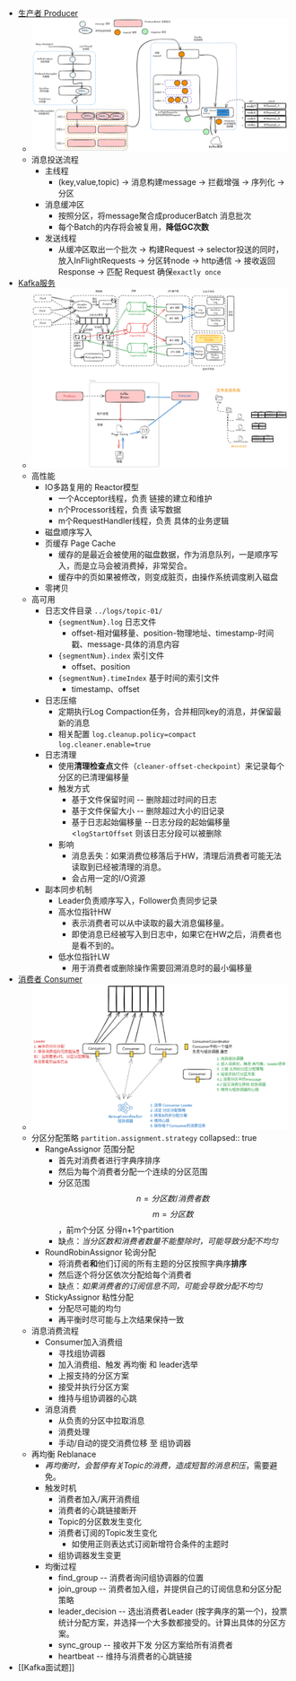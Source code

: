 - [生产者 Producer](https://excalidraw.com/#json=qKm_c7SjBe1IUen_HxVsg,CMYjMm-Jb2hYFVe2xOTqsw)
	- ![image.png](../assets/image_1723625663546_0.png)
	- 消息投送流程
		- 主线程
			- (key,value,topic) -> 消息构建message -> 拦截增强 -> 序列化 -> 分区
		- 消息缓冲区
			- 按照分区，将message聚合成producerBatch 消息批次
			- 每个Batch的内存将会被复用，**降低GC次数**
		- 发送线程
			- 从缓冲区取出一个批次 -> 构建Request -> selector投送的同时，放入InFlightRequests -> 分区转node -> http通信 -> 接收返回Response -> 匹配 Request 确保`exactly once`
- [Kafka服务](https://excalidraw.com/#json=W5R3qeFekvB5Tw7RQ-aVB,I4QOulGO04B11ngy9U3hTg)
	- ![image.png](../assets/image_1724316938399_0.png)
	- 高性能
		- IO多路复用的 Reactor模型
			- 一个Acceptor线程，负责 链接的建立和维护
			- n个Processor线程，负责 读写数据
			- m个RequestHandler线程，负责 具体的业务逻辑
		- 磁盘顺序写入
		- 页缓存 Page Cache
			- 缓存的是最近会被使用的磁盘数据，作为消息队列，一是顺序写入，而是立马会被消费掉，非常契合。
			- 缓存中的页如果被修改，则变成脏页，由操作系统调度刷入磁盘
		- 零拷贝
	- 高可用
		- 日志文件目录 `../logs/topic-01/`
			- `{segmentNum}.log` 日志文件
				- offset-相对偏移量、position-物理地址、timestamp-时间戳、message-具体的消息内容
			- `{segmentNum}.index` 索引文件
				- offset、position
			- `{segmentNum}.timeIndex` 基于时间的索引文件
				- timestamp、offset
		- 日志压缩
			- 定期执行Log Compaction任务，合并相同key的消息，并保留最新的消息
			- 相关配置 `log.cleanup.policy=compact` `log.cleaner.enable=true`
		- 日志清理
			- 使用**清理检查点**文件（`cleaner-offset-checkpoint`）来记录每个分区的已清理偏移量
			- 触发方式
				- 基于文件保留时间 -- 删除超过时间的日志
				- 基于文件保留大小 -- 删除超过大小的旧记录
				- 基于日志起始偏移量 --日志分段的起始偏移量 <`logStartOffset` 则该日志分段可以被删除
			- 影响
				- 消息丢失：如果消费位移落后于HW，清理后消费者可能无法读取到已经被清理的消息。
				- 会占用一定的I/O资源
		- 副本同步机制
			- Leader负责顺序写入，Follower负责同步记录
			- 高水位指针HW
				- 表示消费者可以从中读取的最大消息偏移量。
				- 即使消息已经被写入到日志中，如果它在HW之后，消费者也是看不到的。
			- 低水位指针LW
				- 用于消费者或删除操作需要回溯消息时的最小偏移量
- [消费者 Consumer](https://excalidraw.com/#json=h952lkuaWLN1N52KyWbYW,0boEaiT_ziKYIkCLq3OCKA)
	- ![image.png](../assets/image_1724309208320_0.png)
	- 分区分配策略 `partition.assignment.strategy`
	  collapsed:: true
		- RangeAssignor 范围分配
			- 首先对消费者进行字典序排序
			- 然后为每个消费者分配一个连续的分区范围
			- 分区范围 $$n = 分区数/消费者数 $$ $$m=分区数%消费者数$$，前m个分区 分得n+1个partition
			- 缺点：*当分区数和消费者数量不能整除时，可能导致分配不均匀*
		- RoundRobinAssignor 轮询分配
			- 将消费者**和**他们订阅的所有主题的分区按照字典序**排序**
			- 然后逐个将分区依次分配给每个消费者
			- 缺点：*如果消费者的订阅信息不同，可能会导致分配不均匀*
		- StickyAssignor 粘性分配
			- 分配尽可能的均匀
			- 再平衡时尽可能与上次结果保持一致
	- 消息消费流程
		- Consumer加入消费组
			- 寻找组协调器
			- 加入消费组、触发 再均衡 和 leader选举
			- 上报支持的分区方案
			- 接受并执行分区方案
			- 维持与组协调器的心跳
		- 消息消费
			- 从负责的分区中拉取消息
			- 消费处理
			- 手动/自动的提交消费位移 至 组协调器
	- 再均衡 Reblanace
		- *再均衡时，会暂停有关Topic的消费，造成短暂的消息积压*，需要避免。
		- 触发时机
			- 消费者加入/离开消费组
			- 消费者的心跳链接断开
			- Topic的分区数发生变化
			- 消费者订阅的Topic发生变化
				- 如使用正则表达式订阅新增符合条件的主题时
			- 组协调器发生变更
		- 均衡过程
			- find_group --  消费者询问组协调器的位置
			- join_group -- 消费者加入组，并提供自己的订阅信息和分区分配策略
			- leader_decision -- 选出消费者Leader (按字典序的第一个)，投票统计分配方案，并选择一个大多数都接受的。计算出具体的分区方案。
			- sync_group -- 接收并下发  分区方案给所有消费者
			- heartbeat -- 维持与消费者的心跳链接
- [[Kafka面试题]]
